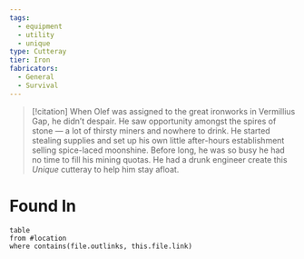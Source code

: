 ```yaml
---
tags:
  - equipment
  - utility
  - unique
type: Cutteray
tier: Iron
fabricators:
  - General
  - Survival
---
```

> [!citation]
> When Olef was assigned to the great ironworks in Vermillius Gap, he didn’t despair. He saw opportunity amongst the spires of stone — a lot of thirsty miners and nowhere to drink. He started stealing supplies and set up his own little after-hours establishment selling spice-laced moonshine. Before long, he was so busy he had no time to fill his mining quotas. He had a drunk engineer create this *Unique* cutteray to help him stay afloat.
# Found In
```dataview
table
from #location 
where contains(file.outlinks, this.file.link)
```
